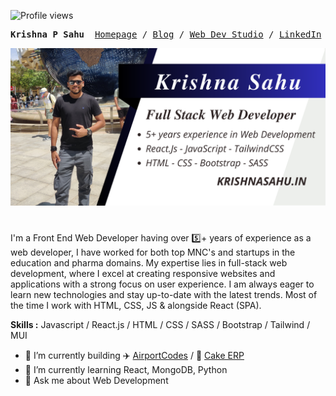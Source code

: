 ![Profile views](https://gpvc.arturio.dev/dvlprkrishna)
<p><pre align="center">
<strong>Krishna P Sahu</strong>  <a href="https://krishnasahu.in/">​Homepage​</a> / <a href="https://dvlpr.wtf">Blog</a> / <a href="https://dvlpr.in">Web Dev Studio</a> / <a href="https://linkedin.com/in/reactjsdev/">​LinkedIn​</a> / <a href="https://leetcode.com/xiaowuc2">​LeetCode​</a> / <a href="https://github.com/dvlprkrishna/">Recursion</a></pre></p>
<img width="1834" alt="github readme" src="https://raw.githubusercontent.com/dvlprkrishna/dvlprkrishna/main/Krishnasahu.in.png">

#

I'm a Front End Web Developer having over 5️⃣+ years of experience as a web developer, I have worked for both top MNC's and startups in the education and pharma domains. My expertise lies in full-stack web development, where I excel at creating responsive websites and applications with a strong focus on user experience. I am always eager to learn new technologies and stay up-to-date with the latest trends. Most of the time I work with HTML, CSS, JS & alongside React (SPA).

**Skills :** Javascript / React.js / HTML / CSS / SASS / Bootstrap / Tailwind / MUI

- 🔭 I’m currently building ✈️ [AirportCodes](https://github.com/dvlprkrishna/airportcodesin) / 🎂 [Cake ERP](https://github.com/dvlprkrishna/react-kake-erp)
- 🌱 I’m currently learning React, MongoDB, Python
- 💬 Ask me about Web Development
